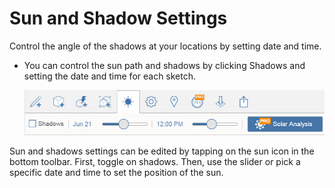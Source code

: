 # Sun and Shadow Settings

Control the angle of the shadows at your locations by setting date and time.

* You can control the sun path and shadows by clicking Shadows and setting the date and time for each sketch.

  ![](../.gitbook/assets/guid-669ef0f3-7f29-413a-9783-e9eb55feb111-low.png)

Sun and shadows settings can be edited by tapping on the sun icon in the bottom toolbar. First, toggle on shadows. Then, use the slider or pick a specific date and time to set the position of the sun.

